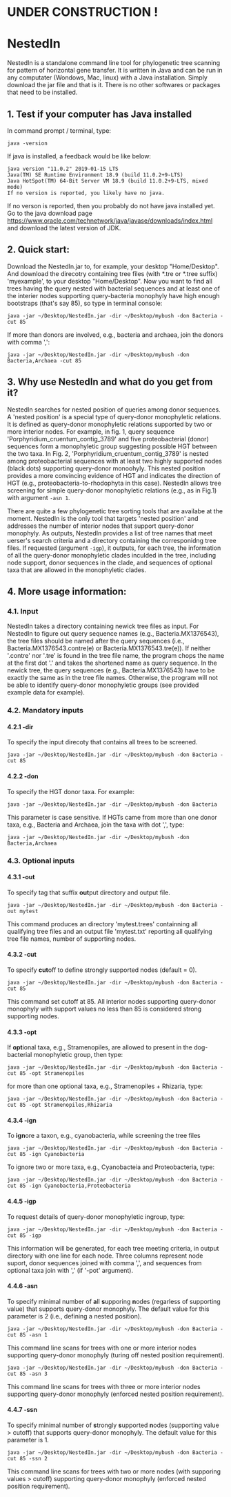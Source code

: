 # UNDER CONSTRUCTION !

# NestedIn
NestedIn is a standalone command line tool for phylogenetic tree scanning for pattern of horizontal gene transfer. It is written in Java and can be run in any computater (Wondows, Mac, linux) with a Java installation. Simply download the jar file and that is it. There is no other softwares or packages that need to be installed.

## 1. Test if your computer has Java installed
In command prompt / terminal, type:
```
java -version
```
If java is installed, a feedback would be like below:
```
java version "11.0.2" 2019-01-15 LTS
Java(TM) SE Runtime Environment 18.9 (build 11.0.2+9-LTS)
Java HotSpot(TM) 64-Bit Server VM 18.9 (build 11.0.2+9-LTS, mixed mode)
If no version is reported, you likely have no java.
```
If no verson is reported, then you probably do not have java installed yet. Go to the java download page  https://www.oracle.com/technetwork/java/javase/downloads/index.html and download the latest version of JDK.

## 2. Quick start:
Download the NestedIn.jar to, for example, your desktop "Home/Desktop". And download the direcotry containing tree files \(with \*.tre or \*.tree suffix) 'myexample', to your desktop "Home/Desktop". Now you want to find all trees having the query nested with bacterial sequences and at least one of the interier nodes supporting query-bacteria monophyly have high enough bootstraps (that's say 85),  so type in terminal console:
```
java -jar ~/Desktop/NestedIn.jar -dir ~/Desktop/mybush -don Bacteria -cut 85
```
If more than donors are involved, e.g., bacteria and archaea, join the donors with comma ',':
```
java -jar ~/Desktop/NestedIn.jar -dir ~/Desktop/mybush -don Bacteria,Archaea -cut 85
```

## 3. Why use NestedIn and what do you get from it?
NestedIn searches for nested position of queries among donor sequences. A 'nested position' is a special type of query-donor monophyletic relations. It is defined as query-donor monophyletic relations supported by two or more interior nodes. For example, in fig. 1, query sequence 'Porphyridium_cruentum_contig_3789' and five proteobacterial (donor) sequences form a monophyletic group suggesting possible HGT between the two taxa. In Fig. 2, 'Porphyridium_cruentum_contig_3789' is nested among proteobacterial sequences with at least two highly supported nodes (black dots) supporting query-donor monoohyly. This nested position provides a more convincing evidence of HGT and indicates the direction of HGT (e.g., proteobacteria-to-rhodophyta in this case). NestedIn allows tree screening for simple query-donor monophyletic relations (e.g., as in Fig.1) with argument `-asn 1`.


There are quite a few phylogenetic tree sorting tools that are availabe at the moment. NestedIn is the only tool that targets 'nested position' and addresses the number of interior nodes that support query-donor monophyly. As outputs, NestedIn provides a list of tree names that meet uerser's search criteria and a directory containing the corresponidng tree files. If requested (argument `-igp`), it outputs, for each tree, the information of all the query-donor monophyletic clades inculded in the tree, including node support, donor sequences in the clade, and sequences of optional taxa that are allowed in the monophyletic clades.  


## 4. More usage information:

### 4.1. Input
NestedIn takes a directory containing newick tree files as input. For NestedIn to figure out query sequence names (e.g., Bacteria.MX1376543), the tree files should be named after the query sequences (i.e., Bacteria.MX1376543.contre(e) or Bacteria.MX1376543.tre(e)). If neither '.contre' nor '.tre' is found in the tree file name, the program chops the name at the first dot '.' and takes the shortened name as query sequence. In the newick tree, the query sequences (e.g., Bacteria.MX1376543) have to be exactly the same as in the tree file names. Otherwise, the program will not be able to identify query-donor monophyletic groups (see provided example data for example).


### 4.2. Mandatory inputs

#### 4.2.1 -dir
To specify the input direcoty that contains all trees to be screened.
```
java -jar ~/Desktop/NestedIn.jar -dir ~/Desktop/mybush -don Bacteria -cut 85
```

#### 4.2.2 -don
To specify the HGT donor taxa. For example:
```
java -jar ~/Desktop/NestedIn.jar -dir ~/Desktop/mybush -don Bacteria
```
This parameter is case sensitive. If HGTs came from more than one donor taxa, e.g., Bacteria and Archaea, join the taxa with dot ',', type:
```
java -jar ~/Desktop/NestedIn.jar -dir ~/Desktop/mybush -don Bacteria,Archaea
```


### 4.3. Optional inputs

#### 4.3.1 -out
To specify tag that suffix **out**put directory and output file.
```
java -jar ~/Desktop/NestedIn.jar -dir ~/Desktop/mybush -don Bacteria -out mytest
```
This command produces an directory 'mytest.trees' containning all qualifying tree files and an output file 'mytest.txt' reporting all qualifying tree file names, number of supporting nodes.

#### 4.3.2 -cut
To specify **cut**off to define strongly supported nodes (default = 0).
```
java -jar ~/Desktop/NestedIn.jar -dir ~/Desktop/mybush -don Bacteria -cut 85
```
This command set cutoff at 85. All interior nodes supporting query-donor monophyly with support values no less than 85 is considered strong supporting nodes.

#### 4.3.3 -opt
If **opt**ional taxa, e.g., Stramenopiles, are allowed to present in the dog-bacterial monophyletic group, then type:
```
java -jar ~/Desktop/NestedIn.jar -dir ~/Desktop/mybush -don Bacteria -cut 85 -opt Stramenopiles
```
for more than one optional taxa, e.g., Stramenopiles + Rhizaria, type:
```
java -jar ~/Desktop/NestedIn.jar -dir ~/Desktop/mybush -don Bacteria -cut 85 -opt Stramenopiles,Rhizaria
```

#### 4.3.4 -ign
To **ign**ore a taxon, e.g., cyanobacteria, while screening the tree files
```
java -jar ~/Desktop/NestedIn.jar -dir ~/Desktop/mybush -don Bacteria -cut 85 -ign Cyanobacteria
```
To ignore two or more taxa, e.g., Cyanobacteia and Proteobacteria, type:
```
java -jar ~/Desktop/NestedIn.jar -dir ~/Desktop/mybush -don Bacteria -cut 85 -ign Cyanobacteria,Proteobacteria
```

#### 4.4.5 -igp
To request details of query-donor monophyletic ingroup, type:
```
java -jar ~/Desktop/NestedIn.jar -dir ~/Desktop/mybush -don Bacteria -cut 85 -igp
```
This information will be generated, for each tree meeting criteria, in output directory with one line for each node. Three columns represent node suport, donor sequences joined with comma ',', and sequences from optional taxa join with ',' (if '-pot' argument).   

#### 4.4.6 -asn
To specify minimal number of **a**ll **s**upporing **n**odes (regarless of supporting value) that supports query-donor monophyly. The default value for this parameter is 2 (i.e., defining a nested position).
```
java -jar ~/Desktop/NestedIn.jar -dir ~/Desktop/mybush -don Bacteria -cut 85 -asn 1
```
This command line scans for trees with one or more interior nodes supporting query-donor monophyly (turing off nested position requirement).
```
java -jar ~/Desktop/NestedIn.jar -dir ~/Desktop/mybush -don Bacteria -cut 85 -asn 3
```
This command line scans for trees with three or more interior nodes supporting query-donor monophyly (enforced nested position requirement).

#### 4.4.7 -ssn
To specify minimal number of **s**trongly **s**upported **n**odes (supporting value > cutoff) that supports query-donor monophyly. The default value for this parameter is 1.
```
java -jar ~/Desktop/NestedIn.jar -dir ~/Desktop/mybush -don Bacteria -cut 85 -ssn 2
```
This command line scans for trees with two or more nodes (with supporing values > cutoff) supporting query-donor monophyly (enforced nested position requirement).
